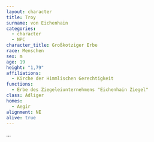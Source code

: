 ```yaml
---
layout: character
title: Troy
surname: von Eichenhain
categories:
  - character
  - NPC
character_title: Großkotziger Erbe
race: Menschen
sex: m
age: 19
height: "1,79"
affiliations:
  - Kirche der Himmlischen Gerechtigkeit
functions:
  - Erbe des Ziegeleiunternehmens "Eichenhain Ziegel"
class: Adliger
homes:
  - Aegir
alignment: NE
alive: true
---
```


...